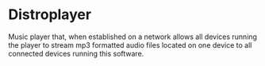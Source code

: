 # Distroplayer
Music player that, when established on a network allows all devices running the player to stream mp3 formatted audio files located on one device to all connected devices running this software. 
